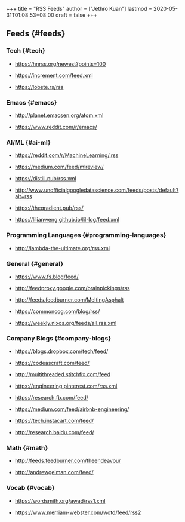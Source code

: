 +++
title = "RSS Feeds"
author = ["Jethro Kuan"]
lastmod = 2020-05-31T01:08:53+08:00
draft = false
+++

## Feeds {#feeds}

### Tech {#tech}

<!--list-separator-->

- <https://hnrss.org/newest?points=100>

<!--list-separator-->

- <https://increment.com/feed.xml>

<!--list-separator-->

- <https://lobste.rs/rss>

### Emacs {#emacs}

<!--list-separator-->

- <http://planet.emacsen.org/atom.xml>

<!--list-separator-->

- <https://www.reddit.com/r/emacs/>

### AI/ML {#ai-ml}

<!--list-separator-->

- <https://reddit.com/r/MachineLearning/.rss>

<!--list-separator-->

- <https://medium.com/feed/mlreview/>

<!--list-separator-->

- <https://distill.pub/rss.xml>

<!--list-separator-->

- <http://www.unofficialgoogledatascience.com/feeds/posts/default?alt=rss>

<!--list-separator-->

- <https://thegradient.pub/rss/>

<!--list-separator-->

- <https://lilianweng.github.io/lil-log/feed.xml>

### Programming Languages {#programming-languages}

<!--list-separator-->

- <http://lambda-the-ultimate.org/rss.xml>

### General {#general}

<!--list-separator-->

- <https://www.fs.blog/feed/>

<!--list-separator-->

- <http://feedproxy.google.com/brainpickings/rss>

<!--list-separator-->

- <http://feeds.feedburner.com/MeltingAsphalt>

<!--list-separator-->

- <https://commoncog.com/blog/rss/>

<!--list-separator-->

- <https://weekly.nixos.org/feeds/all.rss.xml>

### Company Blogs {#company-blogs}

<!--list-separator-->

- <https://blogs.dropbox.com/tech/feed/>

<!--list-separator-->

- <https://codeascraft.com/feed/>

<!--list-separator-->

- <http://multithreaded.stitchfix.com/feed>

<!--list-separator-->

- <https://engineering.pinterest.com/rss.xml>

<!--list-separator-->

- <https://research.fb.com/feed/>

<!--list-separator-->

- <https://medium.com/feed/airbnb-engineering/>

<!--list-separator-->

- <https://tech.instacart.com/feed/>

<!--list-separator-->

- <http://research.baidu.com/feed/>

### Math {#math}

<!--list-separator-->

- <http://feeds.feedburner.com/theendeavour>

<!--list-separator-->

- <http://andrewgelman.com/feed/>

### Vocab {#vocab}

<!--list-separator-->

- <https://wordsmith.org/awad/rss1.xml>

<!--list-separator-->

- <https://www.merriam-webster.com/wotd/feed/rss2>
